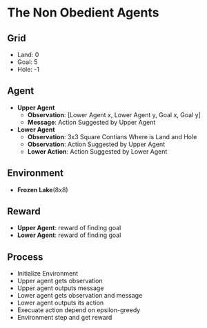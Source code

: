 # The Non Obedient Agents

## Grid
+ Land: 0
+ Goal: 5
+ Hole: -1
## Agent

+ **Upper Agent**
    + **Observation**: [Lower Agent x, Lower Agent y, Goal x, Goal y]
    + **Message**: Action Suggested by Upper Agent
+ **Lower Agent**
    + **Observation**: 3x3 Square Contians Where is Land and Hole
    + **Observation**: Action Suggested by Upper Agent
    + **Lower Action**: Action Suggested by Lower Agent

## Environment
+ **Frozen Lake**(8x8)

## Reward
+ **Upper Agent**:  reward of finding goal
+ **Lower Agent**:  reward of finding goal

## Process
+ Initialize Environment
+ Upper agent gets observation
+ Upper agent outputs message
+ Lower agent gets observation and message
+ Lower agent outputs its action
+ Execuate action depend on epsilon-greedy
+ Environment step and get reward
